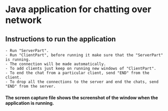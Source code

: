 # Java application for chatting over network

## Instructions to run the application
	- Run "ServerPart".
	- Run "ClientPart", before running it make sure that the "ServerPart" is running.
	- The connection will be made automatically.
	- To add clients just keep on running new windows of "ClientPart".
	- To end the chat from a particular client, send "END" from the client.
	- To drop all the connections to the server and end the chats, send "END" from the server.
	
#### The screen capture file shows the screenshot of the window when the application is running.
